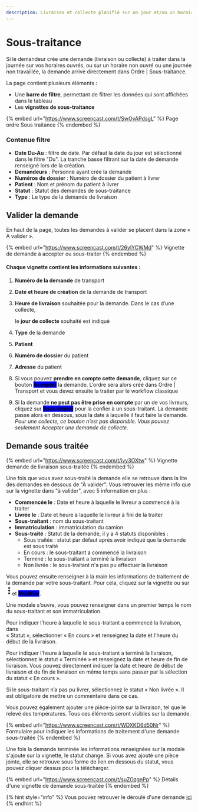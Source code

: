 ```yaml
---
description: Livraison et collecte planifié sur un jour et/ou un horaire non ouvré
---
```


# Sous-traitance

Si le demandeur crée une demande (livraison ou collecte) à traiter dans la journée sur vos horaires ouvrés, ou sur un horaire non ouvré ou une journée non travaillée, la demande arrive directement dans Ordre | Sous-traitance.

La page contient plusieurs éléments :&#x20;

* Une **barre de filtre**, permettant de filtrer les données qui sont affichées dans le tableau
* Les **vignettes de sous-traitance**

{% embed url="https://www.screencast.com/t/SwOvAPdsgL" %}
Page ordre Sous traitance
{% endembed %}

### **Contenue filtre**

* **Date Du-Au** : filtre de date. Par défaut la date du jour est sélectionné dans le filtre "Du". La tranche basse filtrant sur la date de demande renseigné lors de la création.
* **Demandeurs** : Personne ayant crée la demande
* **Numéros de dossier** : Numéro de dossier du patient à livrer
* **Patient** : Nom et prénom du patient à livrer
* **Statut** : Statut des demandes de sous-traitance&#x20;
* **Type** : Le type de la demande de livraison&#x20;

## Valider la demande

En haut de la page, toutes les demandes à valider se placent dans la zone « A valider ».

{% embed url="https://www.screencast.com/t/26ylYCWMd" %}
Vignette de demande à accepter ou sous-traiter
{% endembed %}

#### Chaque vignette contient les informations suivantes :

1. **Numéro de la demande** de transport
2. **Date et heure de création** de la demande de transport
3.  **Heure de livraison** souhaitée pour la demande. Dans le cas d’une collecte,

    le **jour de collecte** souhaité est indiqué
4. **Type** de la demande
5. **Patient**
6. **Numéro de dossier** du patient
7. **Adresse** du patient
8. Si vous pouvez **prendre en compte cette demande**, cliquez sur ce bouton <mark style="background-color:blue;">**Accepter**</mark> la demande. L’ordre sera alors créé dans Ordre | Transport et vous devez ensuite la traiter par le workflow classique
9. Si la demande **ne peut pas être prise en compte** par un de vos livreurs, cliquez sur <mark style="background-color:blue;">**Sous-traiter**</mark> pour la confier à un sous-traitant. La demande passe alors en dessous, sous la date à laquelle il faut faire la demande. \
   _Pour une collecte, ce bouton n’est pas disponible. Vous pouvez seulement Accepter une demande de collecte._

## Demande sous traitée

{% embed url="https://www.screencast.com/t/ivy3OXtw" %}
Vignette demande de livraison sous-traitée
{% endembed %}

Une fois que vous avez sous-traité la demande elle se retrouve dans la lite des demandes en dessous de "À valider". Vous retrouver les même info que sur la vignette dans "à valider", avec 5 information en plus :&#x20;

* **Commencée le** : Date et heure à laquelle le livreur a commencé à la traiter
* **Livrée le** : Date et heure à laquelle le livreur à fini de la traiter
* **Sous-traitant** : nom du sous-traitant
* **Immatriculation** : immatriculation du camion
* **Sous-traité** : Statut de la demande, il y a 4 statuts disponibles :&#x20;
  * Sous traitée : statut par défaut après avoir indiqué que la demande est sous traité
  * En cours : le sous-traitant a commencé la livraison
  * Terminé : le sous-traitant a terminé la livraison
  * Non livrée : le sous-traitant n'a pas pu effectuer la livraison

Vous pouvez ensuite renseigner à la main les informations de traitement de la demande par votre sous-traitant. Pour cela, cliquez sur la vignette ou sur ![](../../../.gitbook/assets/3-points.png)et <mark style="background-color:blue;">**Modifier**</mark>.

Une modale s’ouvre, vous pouvez renseigner dans un premier temps le nom du sous-traitant et son immatriculation.

Pour indiquer l’heure à laquelle le sous-traitant a commencé la livraison, dans\
« Statut », sélectionner « En cours » et renseignez la date et l’heure du début de la livraison.

Pour indiquer l’heure à laquelle le sous-traitant a terminé la livraison, sélectionnez le statut « Terminée » et renseignez la date et heure de fin de livraison. Vous pouvez directement indiquer la date et heure de début de livraison et de fin de livraison en même temps sans passer par la sélection du statut « En cours ».

Si le sous-traitant n’a pas pu livrer, sélectionnez le statut « Non livrée ». Il est obligatoire de mettre un commentaire dans ce cas.

Vous pouvez également ajouter une pièce-jointe sur la livraison, tel que le relevé des températures. Tous ces éléments seront visibles sur la demande.

{% embed url="https://www.screencast.com/t/WDXKD6d50Nr" %}
Formulaire pour indiquer les informations de traitement d'une demande sous-traitée
{% endembed %}

Une fois la demande terminée les informations renseignées sur la modale s'ajoute sur la vignette, le statut change. Si vous avez ajouté une pièce jointe, elle se retrouve sous forme de lien en dessous du statut, vous pouvez cliquer dessus pour la télécharger.

{% embed url="https://www.screencast.com/t/suZOzgnPp" %}
Détails d'une vignette de demande sous-traitée
{% endembed %}

{% hint style="info" %}
Vous pouvez retrouver le déroulé d'une demande [ici](../demandes/suivre-le-traitement-dune-demande-de-livraison.md#livraison-a-faire-sur-un-jour-et-ou-un-horaire-non-ouvre)
{% endhint %}
